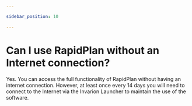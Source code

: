 ```yaml
---

sidebar_position: 10

---
```

# Can I use RapidPlan without an Internet connection?

Yes. You can access the full functionality of RapidPlan without having an internet connection. However, at least once every 14 days you will need to connect to the Internet via the Invarion Launcher to maintain the use of the software.